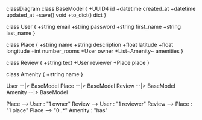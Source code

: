 classDiagram
class BaseModel {
    +UUID4 id
    +datetime created_at
    +datetime updated_at
    +save() void
    +to_dict() dict
}

class User {
    +string email
    +string password
    +string first_name
    +string last_name
}

class Place {
    +string name
    +string description
    +float latitude
    +float longitude
    +int number_rooms
    +User owner
    +List~Amenity~ amenities
}

class Review {
    +string text
    +User reviewer
    +Place place
}

class Amenity {
    +string name
}

User --|> BaseModel
Place --|> BaseModel
Review --|> BaseModel
Amenity --|> BaseModel

Place --> User : "1 owner"
Review --> User : "1 reviewer"
Review --> Place : "1 place"
Place --> "0..*" Amenity : "has"

